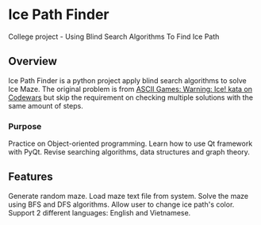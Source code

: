 # Ice Path Finder
College project - Using Blind Search Algorithms To Find Ice Path

## Overview
Ice Path Finder is a python project apply blind search algorithms to solve Ice Maze. The original problem is from [ASCII Games: Warning: Ice! kata on Codewars](https://www.codewars.com/kata/58f4cc4e43251b1be6000082) but skip the requirement on checking multiple solutions with the same amount of steps.

### Purpose
Practice on Object-oriented programming.
Learn how to use Qt framework with PyQt.
Revise searching algorithms, data structures and graph theory.

## Features
Generate random maze.
Load maze text file from system.
Solve the maze using BFS and DFS algorithms.
Allow user to change ice path's color.
Support 2 different languages: English and Vietnamese.

